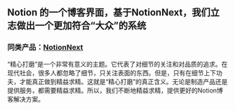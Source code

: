 ## Notion 的一个博客界面，基于NotionNext，我们立志做出一个更加符合“大众”的系统
### 同类产品：[NotionNext](baidu.com)

“精心打磨”是一个非常有意义的主题。它代表了对细节的关注和对品质的追求。在现代社会，很多人都忽略了细节，只关注表面的东西。但是，只有在细节上下功夫，才能真正做到精益求精。这就是“精心打磨”的真正含义。无论是制造产品还是提供服务，都需要精益求精。所以，我们不断地精益求精，提供更好的Notion博客解决方案。
